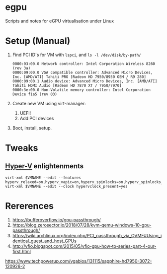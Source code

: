 # egpu
Scripts and notes for eGPU virtualisation under Linux

# Setup (Manual)

1. Find PCI ID's for VM with `lspci`, and `ls -l /dev/disk/by-path/` 

       0000:03:00.0 Network controller: Intel Corporation Wireless 8260 (rev 3a)
       0000:09:00.0 VGA compatible controller: Advanced Micro Devices, Inc. [AMD/ATI] Tahiti PRO [Radeon HD 7950/8950 OEM / R9 280]
       0000:09:00.1 Audio device: Advanced Micro Devices, Inc. [AMD/ATI] Tahiti HDMI Audio [Radeon HD 7870 XT / 7950/7970]
       0000:3e:00.0 Non-Volatile memory controller: Intel Corporation Device f1a5 (rev 03)
 
2. Create new VM using virt-manager:
   1. UEFI!
   2. Add PCI devices
3. Boot, install, setup.

# Tweaks

## [Hyper-V] enlightenments

    virt-xml $VMNAME --edit --features hyperv_relaxed=on,hyperv_vapic=on,hyperv_spinlocks=on,hyperv_spinlocks_retries=8191
    virt-xml $VMNAME --edit --clock hypervclock_present=yes 

# Rererences

1. https://bufferoverflow.io/gpu-passthrough/
2. https://blog.zerosector.io/2018/07/28/kvm-qemu-windows-10-gpu-passthrough/
3. https://wiki.archlinux.org/index.php/PCI_passthrough_via_OVMF#Using_identical_guest_and_host_GPUs
4. http://vfio.blogspot.com/2015/05/vfio-gpu-how-to-series-part-4-our-first.html

[Hyper-V]: https://blog.wikichoon.com/2014/07/enabling-hyper-v-enlightenments-with-kvm.html


https://www.techpowerup.com/vgabios/131115/sapphire-hd7950-3072-120926-2